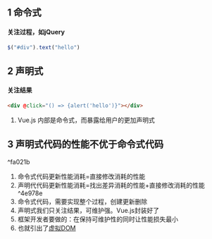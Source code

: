 ## 1 命令式
#### 关注过程，如jQuery
```js
$("#div").text("hello")
```
## 2 声明式
#### 关注结果
```html
<div @click="() => {alert('hello')}"></div>
```
1. Vue.js 内部是命令式，而暴露给用户的更加声明式

## 3 声明式代码的性能不优于命令式代码

^fa021b


1. 命令式代码更新性能消耗=直接修改消耗的性能
2. 声明代代码更新性能消耗=找出差异消耗的性能+直接修改消耗的性能 ^4e978e
3. 命令式代码，需要实现整个过程，创建更新删除
4. 声明式我们只关注结果，可维护强。Vue.js封装好了
5. 框架开发者要做的：在保持可维护性的同时让性能损失最小
6. 也就引出了[虚拟DOM](虚拟DOM.md)